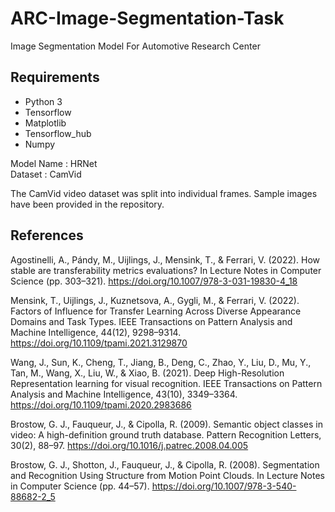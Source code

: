 # ARC-Image-Segmentation-Task
Image Segmentation Model For Automotive Research Center


## Requirements
- Python 3
- Tensorflow
- Matplotlib
- Tensorflow_hub
- Numpy



Model Name : HRNet <br>
Dataset : CamVid <br>

The CamVid video dataset was split into individual frames. Sample images have been provided in the repository.


## References

Agostinelli, A., Pándy, M., Uijlings, J., Mensink, T., & Ferrari, V. (2022). How stable are transferability metrics evaluations? In Lecture Notes in Computer Science (pp. 303–321). https://doi.org/10.1007/978-3-031-19830-4_18

Mensink, T., Uijlings, J., Kuznetsova, A., Gygli, M., & Ferrari, V. (2022). Factors of Influence for Transfer Learning Across Diverse Appearance Domains and Task Types. IEEE Transactions on Pattern Analysis and Machine Intelligence, 44(12), 9298–9314. https://doi.org/10.1109/tpami.2021.3129870

Wang, J., Sun, K., Cheng, T., Jiang, B., Deng, C., Zhao, Y., Liu, D., Mu, Y., Tan, M., Wang, X., Liu, W., & Xiao, B. (2021). Deep High-Resolution Representation learning for visual recognition. IEEE Transactions on Pattern Analysis and Machine Intelligence, 43(10), 3349–3364. https://doi.org/10.1109/tpami.2020.2983686

Brostow, G. J., Fauqueur, J., & Cipolla, R. (2009). Semantic object classes in video: A high-definition ground truth database. Pattern Recognition Letters, 30(2), 88–97. https://doi.org/10.1016/j.patrec.2008.04.005

Brostow, G. J., Shotton, J., Fauqueur, J., & Cipolla, R. (2008). Segmentation and Recognition Using Structure from Motion Point Clouds. In Lecture Notes in Computer Science (pp. 44–57). https://doi.org/10.1007/978-3-540-88682-2_5

